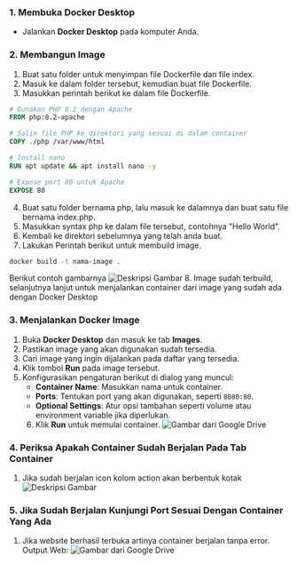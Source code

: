 ### 1. Membuka Docker Desktop
- Jalankan **Docker Desktop** pada komputer Anda.

### 2. Membangun Image
1. Buat satu folder untuk menyimpan file Dockerfile dan file index.
2. Masuk ke dalam folder tersebut, kemudian buat file Dockerfile.
3. Masukkan perintah berikut ke dalam file Dockerfile.
```dockerfile
# Gunakan PHP 8.2 dengan Apache
FROM php:8.2-apache

# Salin file PHP ke direktori yang sesuai di dalam container
COPY ./php /var/www/html

# Install nano
RUN apt update && apt install nano -y

# Expose port 80 untuk Apache
EXPOSE 80
```
4. Buat satu folder bernama php, lalu masuk ke dalamnya dan buat satu file bernama index.php.
5. Masukkan syntax php ke dalam file tersebut, contohnya "Hello World".
6. Kembali ke direktori sebelumnya yang telah anda buat.
7. Lakukan Perintah berikut untuk membuild image.
```bash
docker build -t nama-image .
```
Berikut contoh gambarnya
![Deskripsi Gambar](https://drive.google.com/uc?id=1hVu0TjS1xypN2BqXSjA8Ntk9ikpB2n2B)
8. Image sudah terbuild, selanjutnya lanjut untuk menjalankan container dari image yang sudah ada dengan Docker Desktop

### 3. Menjalankan Docker Image
1. Buka **Docker Desktop** dan masuk ke tab **Images**.
2. Pastikan image yang akan digunakan sudah tersedia.
3. Cari image yang ingin dijalankan pada daftar yang tersedia.
4. Klik tombol **Run** pada image tersebut.
5. Konfigurasikan pengaturan berikut di dialog yang muncul:
   - **Container Name**: Masukkan nama untuk container.
   - **Ports**: Tentukan port yang akan digunakan, seperti `8080:80`.
   - **Optional Settings**: Atur opsi tambahan seperti volume atau environment variable jika diperlukan.
   6. Klik **Run** untuk memulai container.
   ![Gambar dari Google Drive](https://drive.google.com/uc?id=1HoSK3q1-PJIfawhGrFGs0nWGpAnnkPm_)

### 4. Periksa Apakah Container Sudah Berjalan Pada Tab Container
1. Jika sudah berjalan icon kolom action akan berbentuk kotak
   ![Deskripsi Gambar](https://drive.google.com/uc?id=1bFhYinGrG4fNUiXQzC8WvnTjhFn9yGK1)

### 5. Jika Sudah Berjalan Kunjungi Port Sesuai Dengan Container Yang Ada
1. Jika website berhasil terbuka artinya container berjalan tanpa error.
Output Web:
   ![Gambar dari Google Drive](https://drive.google.com/uc?id=1je6n2V0eSlsqPRYPIrdC3zJ5FvbiArJE)